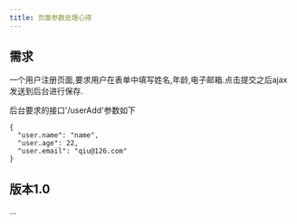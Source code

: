 ```yaml
---
title: 页面参数处理心得
---
```


## 需求

一个用户注册页面,要求用户在表单中填写姓名,年龄,电子邮箱.点击提交之后ajax发送到后台进行保存.

后台要求的接口'/userAdd'参数如下

```
{
  "user.name": "name",
  "user.age": 22,
  "user.email": "qiu@126.com"
}
```

## 版本1.0

...

